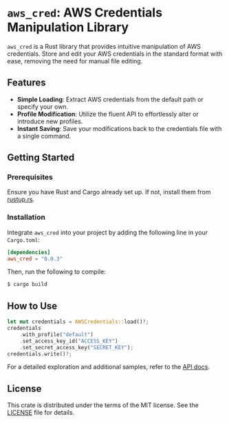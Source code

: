 # `aws_cred`: AWS Credentials Manipulation Library

`aws_cred` is a Rust library that provides intuitive manipulation of AWS credentials. Store and edit your AWS credentials in the standard format with ease, removing the need for manual file editing.

## Features

- **Simple Loading**: Extract AWS credentials from the default path or specify your own.
- **Profile Modification**: Utilize the fluent API to effortlessly alter or introduce new profiles.
- **Instant Saving**: Save your modifications back to the credentials file with a single command.

## Getting Started

### Prerequisites

Ensure you have Rust and Cargo already set up. If not, install them from [rustup.rs](https://rustup.rs/).

### Installation

Integrate `aws_cred` into your project by adding the following line in your `Cargo.toml`:

```toml
[dependencies]
aws_cred = "0.0.3"
```

Then, run the following to compile:

```bash
$ cargo build
```

## How to Use

```rust
let mut credentials = AWSCredentials::load()?;
credentials
    .with_profile("default")
    .set_access_key_id("ACCESS_KEY")
    .set_secret_access_key("SECRET_KEY");
credentials.write()?;
```

For a detailed exploration and additional samples, refer to the [API docs](https://docs.rs/aws_cred/0.0.1/aws_cred).

## License

This crate is distributed under the terms of the MIT license. See the [LICENSE](https://opensource.org/licenses/MIT) file for details.
